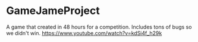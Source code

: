 # GameJameProject
A game that created in 48 hours for a competition. Includes tons of bugs so we didn't win.
https://www.youtube.com/watch?v=kdSi4f_h29k
